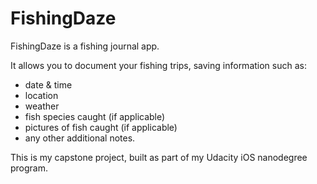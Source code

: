 # FishingDaze

FishingDaze is a fishing journal app.

It allows you to document your fishing trips, saving information such as:

* date & time
* location
* weather
* fish species caught (if applicable)
* pictures of fish caught (if applicable)
* any other additional notes.

This is my capstone project, built as part of my Udacity iOS nanodegree program.
